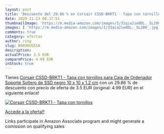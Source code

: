 ```yaml
---
layout: post
title: 'Descuento del 29.86 % en Corsair CSSD-BRKT1 - Tapa con tornillos '
date: 2020-11-23 08:37:51
thumbnailImage: 'https://m.media-amazon.com/images/I/31qia2ie8DL._SL200_.jpg'
images: [ 'https://m.media-amazon.com/images/I/31qia2ie8DL._SL200_.jpg' ]
comments: true
category: ofertas
author: ring
slug: B0090UG55A
description:
actualPrice: 3.5 EUR
comparePrice: 4.99 EUR
inStock: true
---
```


Tienes [Corsair CSSD-BRKT1 - Tapa con tornillos para Caja de Ordenador  Soporte Soltero de SSD  negro  10 x 10 x 1.2 cm](https://www.amazon.es/dp/B0090UG55A/?tag=tolees-21) con un 29.86 % de descuento con precio de oferta de 3.5 EUR (original: 4.99 EUR) en el siguiente enlace!

[![Corsair CSSD-BRKT1 - Tapa con tornillos ](https://m.media-amazon.com/images/I/31qia2ie8DL._SL200_.jpg)](https://www.amazon.es/dp/B0090UG55A/?tag=tolees-21)

[Accede a la oferta!!](https://www.amazon.es/dp/B0090UG55A/?tag=tolees-21)

Links participate in Amazon Associate program and might generate a comission on qualifying sales


